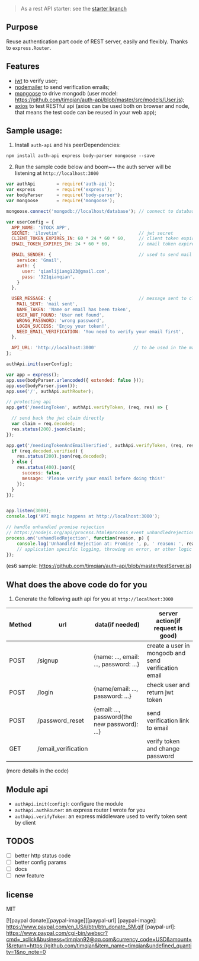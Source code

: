> As a rest API starter: see the [starter branch](https://github.com/timqian/auth-api/tree/jwtAuth-RESTful-server-starter-2.0)

## Purpose

Reuse authentication part code of REST server, easily and flexibly.
Thanks to `express.Router`.

## Features

- [jwt](https://github.com/auth0/node-jsonwebtoken) to verify user;
- [nodemailer](https://github.com/nodemailer/nodemailer) to send verification emails;
- [mongoose](https://github.com/Automattic/mongoose) to drive mongodb (user model: https://github.com/timqian/auth-api/blob/master/src/models/User.js);
- [axios](https://github.com/mzabriskie/axios) to test RESTful api (axios can be used both on browser and node, that means the test code can be reused in your web app);

## Sample usage:

1. Install `auth-api` and his peerDependencies:

  `npm install auth-api express body-parser mongoose --save`

2. Run the sample code below and boom~~ the auth server will be listening at `http://localhost:3000`

```javascript
var authApi        = require('auth-api');
var express        = require('express');
var bodyParser     = require('body-parser');
var mongoose       = require('mongoose');

mongoose.connect('mongodb://localhost/database'); // connect to database

var userConfig = {
  APP_NAME: 'STOCK APP',
  SECRET: 'ilovetim',                             // jwt secret
  CLIENT_TOKEN_EXPIRES_IN: 60 * 24 * 60 * 60,     // client token expires time(60day)
  EMAIL_TOKEN_EXPIRES_IN: 24 * 60 * 60,           // email token expires time(24h)

  EMAIL_SENDER: {                                 // used to send mail by nodemailer
    service: 'Gmail',
    auth: {
      user: 'qianlijiang123@gmail.com',
      pass: '321qianqian',
    }
  },

  USER_MESSAGE: {                                 // message sent to client
    MAIL_SENT: 'mail sent',
    NAME_TAKEN: 'Name or email has been taken',
    USER_NOT_FOUND: 'User not found',
    WRONG_PASSWORD: 'wrong password',
    LOGIN_SUCCESS: 'Enjoy your token!',
    NEED_EMAIL_VERIFICATION: 'You need to verify your email first',
  },

  API_URL: 'http://localhost:3000'              // to be used in the mail
};

authApi.init(userConfig);

var app = express();
app.use(bodyParser.urlencoded({ extended: false }));
app.use(bodyParser.json());
app.use('/', authApi.authRouter);

// protecting api
app.get('/needingToken', authApi.verifyToken, (req, res) => {

  // send back the jwt claim directly
  var claim = req.decoded;
  res.status(200).json(claim);
});

app.get('/needingTokenAndEmailVerified', authApi.verifyToken, (req, res) => {
  if (req.decoded.verified) {
    res.status(200).json(req.decoded);
  } else {
    res.status(400).json({
      success: false,
      message: 'Please verify your email before doing this!'
    });
  }
});


app.listen(3000);
console.log('API magic happens at http://localhost:3000');

// handle unhandled promise rejection
// https://nodejs.org/api/process.html#process_event_unhandledrejection
process.on('unhandledRejection', function(reason, p) {
    console.log('Unhandled Rejection at: Promise ', p, ' reason: ', reason);
    // application specific logging, throwing an error, or other logic here
});
```

(es6 sample: https://github.com/timqian/auth-api/blob/master/testServer.js)

## What does the above code do for you

1. Generate the following auth api for you at `http://localhost:3000`


|Method| url                 | data(if needed)                              | server action(if request is good) |
| ---- |---------------------| ---------------------------------------------| -------------|
| POST | /signup             | {name: ..., email: ..., password: ...}       |create a user in mongodb and send verification email |
| POST | /login              | {name/email: ..., password: ...}             |check user and return jwt token|
| POST | /password_reset     | {email: ..., password(the new password): ...}| send verification link to email |
| GET  | /email_verification |                                              | verify token and change password |

(more details in the code)


## Module api

- `authApi.init(config)`: configure the module
- `authApi.authRouter`: an express router I wrote for you
- `authApi.verifyToken`: an express middleware used to verify token sent by client

## TODOS

- [ ] better http status code
- [ ] better config params
- [ ] docs
- [ ] new feature

## license

  MIT



[![paypal donate][paypal-image]][paypal-url]
[paypal-image]: https://www.paypal.com/en_US/i/btn/btn_donate_SM.gif
[paypal-url]: https://www.paypal.com/cgi-bin/webscr?cmd=_xclick&business=timqian92@qq.com&currency_code=USD&amount=1&return=https://github.com/timqian&item_name=timqian&undefined_quantity=1&no_note=0
